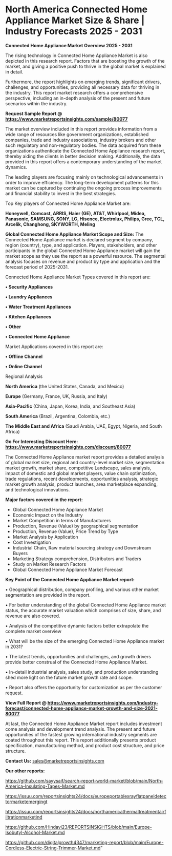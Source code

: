 # North America Connected Home Appliance Market Size & Share | Industry Forecasts 2025 - 2031

<Strong> Connected Home Appliance Market Overview 2025 - 2031</strong>

The rising technology in Connected Home Appliance Market is also depicted in this research report. Factors that are boosting the growth of the market, and giving a positive push to thrive in the global market is explained in detail.

Furthermore, the report highlights on emerging trends, significant drivers, challenges, and opportunities, providing all necessary data for thriving in the industry. This report market research offers a comprehensive perspective, including an in-depth analysis of the present and future scenarios within the industry.

<strong>Request Sample Report @ <a href=https://www.marketreportsinsights.com/sample/80077>https://www.marketreportsinsights.com/sample/80077</a></strong>

The market overview included in this report provides information from a wide range of resources like government organizations, established companies, trade and industry associations, industry brokers and other such regulatory and non-regulatory bodies. The data acquired from these organizations authenticate the Connected Home Appliance research report, thereby aiding the clients in better decision making. Additionally, the data provided in this report offers a contemporary understanding of the market dynamics.

The leading players are focusing mainly on technological advancements in order to improve efficiency. The long-term development patterns for this market can be captured by continuing the ongoing process improvements and financial stability to invest in the best strategies.

Top Key players of Connected Home Appliance Market are:

<strong>Honeywell, Comcast, ARRIS, Haier (GE), AT&T, Whirlpool, Midea, Panasonic, SAMSUNG, SONY, LG, Hisence, Electrolux, Philips, Gree, TCL, Arcelik, Changhong, SKYWORTH, Meling</strong>

<strong><b>Global Connected Home Appliance Market Scope and Size:</b></strong>
The Connected Home Appliance market is declared segment by company, region (country), type, and application. Players, stakeholders, and other participants in the global Connected Home Appliance market will gain the market scope as they use the report as a powerful resource. The segmental analysis focuses on revenue and product by type and application and the forecast period of 2025-2031.

Connected Home Appliance Market Types covered in this report are:

<strong>• Security Appliances

• Laundry Appliances

• Water Treatment Appliances

• Kitchen Appliances

• Other

• Connected Home Appliance</strong>

Market Applications covered in this report are:

<strong>• Offline Channel

• Online Channel</strong> 

Regional Analysis

<strong>North America</strong> (the United States, Canada, and Mexico)

<strong>Europe</strong> (Germany, France, UK, Russia, and Italy)

<strong>Asia-Pacific</strong> (China, Japan, Korea, India, and Southeast Asia)

<strong>South America</strong> (Brazil, Argentina, Colombia, etc.)

<strong>The Middle East and Africa</strong> (Saudi Arabia, UAE, Egypt, Nigeria, and South Africa)

<strong>Go For Interesting Discount Here: <a href=https://www.marketreportsinsights.com/discount/80077>https://www.marketreportsinsights.com/discount/80077</a></strong>

The Connected Home Appliance market report provides a detailed analysis of global market size, regional and country-level market size, segmentation market growth, market share, competitive Landscape, sales analysis, impact of domestic and global market players, value chain optimization, trade regulations, recent developments, opportunities analysis, strategic market growth analysis, product launches, area marketplace expanding, and technological innovations.

<strong><b>Major factors covered in the report:</b></strong>
<ul>
  <li>Global Connected Home Appliance Market </li>
  <li>Economic Impact on the Industry</li>
  <li>Market Competition in terms of Manufacturers</li>
  <li>Production, Revenue (Value) by geographical segmentation</li>
  <li>Production, Revenue (Value), Price Trend by Type</li>
  <li>Market Analysis by Application</li>
  <li>Cost Investigation</li>
  <li>Industrial Chain, Raw material sourcing strategy and Downstream Buyers</li>
  <li>Marketing Strategy comprehension, Distributors and Traders</li>
  <li>Study on Market Research Factors</li>
  <li>Global Connected Home Appliance Market Forecast</li>
</ul>

<strong><b>Key Point of the Connected Home Appliance Market report:</b></strong>

• Geographical distribution, company profiling, and various other market segmentation are provided in the report.

• For better understanding of the global Connected Home Appliance market status, the accurate market valuation which comprises of size, share, and revenue are also covered.

• Analysis of the competitive dynamic factors better extrapolate the complete market overview

• What will be the size of the emerging Connected Home Appliance market in 2031?

• The latest trends, opportunities and challenges, and growth drivers provide better construal of the Connected Home Appliance Market.

• In-detail industrial analysis, sales study, and production understanding shed more light on the future market growth rate and scope.

• Report also offers the opportunity for customization as per the customer request.

<strong><b>View Full Report @ <a href=https://www.marketreportsinsights.com/industry-forecast/connected-home-appliance-market-growth-and-size-2021-80077>https://www.marketreportsinsights.com/industry-forecast/connected-home-appliance-market-growth-and-size-2021-80077</a></b></strong>


At last, the Connected Home Appliance Market report includes investment come analysis and development trend analysis. The present and future opportunities of the fastest growing international industry segments are coated throughout this report. This report additionally presents product specification, manufacturing method, and product cost structure, and price structure.

<strong>Contact Us:</strong>
sales@marketreportsinsights.com

<strong>Our other reports:</strong>

<a href=https://github.com/sayysaif/search-report-world-market/blob/main/North-America-Insulating-Tapes-Market.md>https://github.com/sayysaif/search-report-world-market/blob/main/North-America-Insulating-Tapes-Market.md</a>

<a href=https://issuu.com/reportsinsights24/docs/europeportablexrayflatpaneldetectormarketemergingt>https://issuu.com/reportsinsights24/docs/europeportablexrayflatpaneldetectormarketemergingt</a>

<a href=https://issuu.com/reportsinsights24/docs/northamericathermaltreatmentairfiltrationmarketind>https://issuu.com/reportsinsights24/docs/northamericathermaltreatmentairfiltrationmarketind</a>

<a href=https://github.com/Hindavi23/REPORTSINSIGHTS/blob/main/Europe-Isobutyl-Alcohol-Market.md>https://github.com/Hindavi23/REPORTSINSIGHTS/blob/main/Europe-Isobutyl-Alcohol-Market.md</a>

<a href=https://github.com/digitalgrowth4347/marketing-report/blob/main/Europe-Cordless-Electric-String-Trimmer-Market.md>https://github.com/digitalgrowth4347/marketing-report/blob/main/Europe-Cordless-Electric-String-Trimmer-Market.md</a>"
